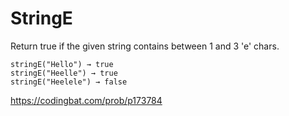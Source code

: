 # StringE
Return true if the given string contains between 1 and 3 'e' chars.
```
stringE("Hello") → true
stringE("Heelle") → true
stringE("Heelele") → false
```
https://codingbat.com/prob/p173784
